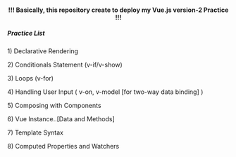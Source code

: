 <h4 align="center"> !!! Basically, this repository create to deploy my Vue.js version-2 Practice !!! </h4>

<h5> Practice List </h5>

<p> 1) Declarative Rendering </p>
<p> 2) Conditionals Statement (v-if/v-show) </p>
<p> 3) Loops (v-for) </p>
<p> 4) Handling User Input ( v-on, v-model [for two-way data binding] ) </p>
<p> 5) Composing with Components </p>
<p> 6) Vue Instance..[Data and Methods] </p>
<p> 7) Template Syntax </p>
<p> 8) Computed Properties and Watchers </p>